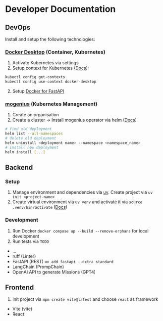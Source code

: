 # Developer Documentation

## DevOps

Install and setup the following technologies:

### [Docker Desktop](https://docs.docker.com/desktop/) (Container, Kubernetes)

1. Activate Kubernetes via settings
2. Setup context for Kubernetes ([Docs](https://docs.docker.com/desktop/kubernetes/)):
```bash
kubectl config get-contexts
kubectl config use-context docker-desktop
```

2. Setup [Docker for FastAPI](https://fastapi.tiangolo.com/deployment/docker/?h=docker#fastapi-in-containers-docker)

### [mogenius](https://mogenius.com) (Kubernetes Management)

1. Create an organisation
2. Create a cluster -> Install mogenius operator via helm ([Docs](https://docs.mogenius.com/tutorials/how-to-deploy-docker-container-on-kubernetes))
```bash
# find old deployment
helm list --all-namespaces
# delete old deployment
helm uninstall <deployment name> --namespace <namespace_name>
# install new deployment
helm install [...]
```

## Backend

### Setup

1. Manage environment and dependencies via [uv](https://github.com/astral-sh/uv). Create project via `uv init <project-name>`
2. Create virtual environment via `uv venv` and activate it via `source .venv/bin/activate` ([Docs](https://fastapi.tiangolo.com/virtual-environments/#create-a-virtual-environment))

### Development

1. Run Docker `docker compose up --build --remove-orphans` for local development
2. Run tests via `TODO`

* ...
* ruff (Linter)
* FastAPI (REST) `uv add fastapi --extra standard`
* LangChain (PrompChain)
* OpenAI API to generate Missions (GPT4)

## Frontend

1. Init project via `npm create vite@latest` and choose `react` as framework

* Vite (vite)
* React
